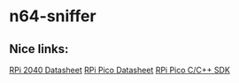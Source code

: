 # n64-sniffer

## Nice links:

[RPi 2040 Datasheet](https://datasheets.raspberrypi.com/rp2040/rp2040-datasheet.pdf)
[RPi Pico Datasheet](https://datasheets.raspberrypi.com/pico/pico-datasheet.pdf)
[RPi Pico C/C++ SDK](https://datasheets.raspberrypi.com/pico/raspberry-pi-pico-c-sdk.pdf)

